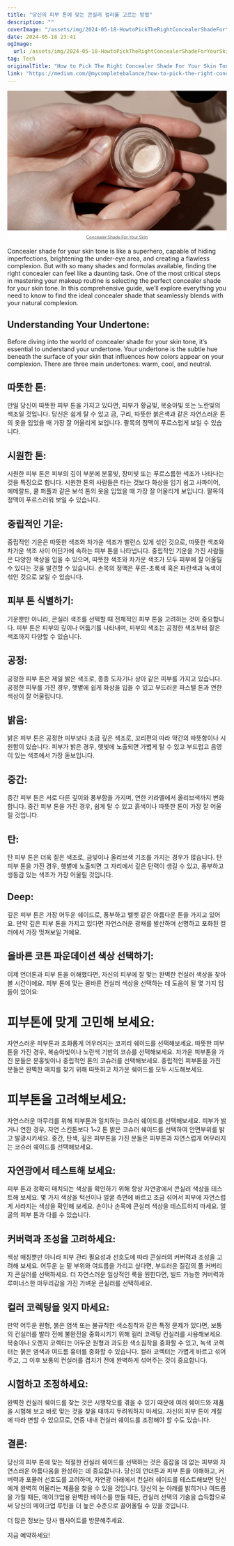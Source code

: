```yaml
---
title: "당신의 피부 톤에 맞는 콘실러 컬러를 고르는 방법"
description: ""
coverImage: "/assets/img/2024-05-18-HowtoPickTheRightConcealerShadeForYourSkinTone_0.png"
date: 2024-05-18 23:41
ogImage: 
  url: /assets/img/2024-05-18-HowtoPickTheRightConcealerShadeForYourSkinTone_0.png
tag: Tech
originalTitle: "How to Pick The Right Concealer Shade For Your Skin Tone"
link: "https://medium.com/@mycompletebalance/how-to-pick-the-right-concealer-shade-for-your-skin-tone-c1d0287cc3cd"
---
```




![Concealer Shade Guide](/assets/img/2024-05-18-HowtoPickTheRightConcealerShadeForYourSkinTone_0.png)

Concealer shade for your skin tone is like a superhero, capable of hiding imperfections, brightening the under-eye area, and creating a flawless complexion. But with so many shades and formulas available, finding the right concealer can feel like a daunting task. One of the most critical steps in mastering your makeup routine is selecting the perfect concealer shade for your skin tone. In this comprehensive guide, we’ll explore everything you need to know to find the ideal concealer shade that seamlessly blends with your natural complexion.

## Understanding Your Undertone:

Before diving into the world of concealer shade for your skin tone, it’s essential to understand your undertone. Your undertone is the subtle hue beneath the surface of your skin that influences how colors appear on your complexion. There are three main undertones: warm, cool, and neutral.


<div class="content-ad"></div>

## 따뜻한 톤:

만일 당신이 따뜻한 피부 톤을 가지고 있다면, 피부가 황금빛, 복숭아빛 또는 노란빛의 색조일 것입니다. 당신은 쉽게 탈 수 있고 금, 구리, 따뜻한 붉은색과 같은 자연스러운 톤의 옷을 입었을 때 가장 잘 어울리게 보입니다. 팔목의 정맥이 푸르스럽게 보일 수 있습니다.

## 시원한 톤:

시원한 피부 톤은 피부의 깊이 부분에 분홍빛, 장미빛 또는 푸르스름한 색조가 나타나는 것을 특징으로 합니다. 시원한 톤의 사람들은 타는 것보다 화상을 입기 쉽고 사파이어, 에메랄드, 쿨 퍼플과 같은 보석 톤의 옷을 입었을 때 가장 잘 어울리게 보입니다. 팔목의 정맥이 푸르스러워 보일 수 있습니다.

<div class="content-ad"></div>

## 중립적인 기운:

중립적인 기운은 따뜻한 색조와 차가운 색조가 밸런스 있게 섞인 것으로, 따뜻한 색조와 차가운 색조 사이 어딘가에 속하는 피부 톤을 나타냅니다. 중립적인 기운을 가진 사람들은 다양한 색상을 입을 수 있으며, 따뜻한 색조와 차가운 색조가 모두 피부에 잘 어울릴 수 있다는 것을 발견할 수 있습니다. 손목의 정맥은 푸른-초록색 혹은 파란색과 녹색이 섞인 것으로 보일 수 있습니다.

## 피부 톤 식별하기:

기운뿐만 아니라, 콘실러 색조를 선택할 때 전체적인 피부 톤을 고려하는 것이 중요합니다. 피부 톤은 피부의 깊이나 어둡기를 나타내며, 피부의 색조는 공정한 색조부터 짙은 색조까지 다양할 수 있습니다.

<div class="content-ad"></div>

## 공정:
공정한 피부 톤은 제일 밝은 색조로, 종종 도자기나 상아 같은 피부를 가지고 있습니다. 공정한 피부를 가진 경우, 햇볕에 쉽게 화상을 입을 수 있고 부드러운 파스텔 톤과 연한 색상이 잘 어울립니다.

## 밝음:
밝은 피부 톤은 공정한 피부보다 조금 깊은 색조로, 꼬리편의 따라 약간의 따뜻함이나 시원함이 있습니다. 피부가 밝은 경우, 햇빛에 노출되면 가볍게 탈 수 있고 부드럽고 음영이 있는 색조에서 가장 돋보입니다.

<div class="content-ad"></div>

## 중간:

중간 피부 톤은 서로 다른 깊이와 풍부함을 가지며, 연한 캬라멜에서 올리브색까지 변화합니다. 중간 피부 톤을 가진 경우, 쉽게 탈 수 있고 흙색이나 따뜻한 톤이 가장 잘 어울릴 것입니다.

## 탄:

탄 피부 톤은 더욱 짙은 색조로, 금빛이나 올리브색 기조를 가지는 경우가 많습니다. 탄 피부 톤을 가진 경우, 햇볕에 노출되면 그 자리에서 깊은 탄력이 생길 수 있고, 풍부하고 생동감 있는 색조가 가장 어울릴 것입니다.

<div class="content-ad"></div>

## Deep:

깊은 피부 톤은 가장 어두운 쉐이드로, 풍부하고 벨벳 같은 아름다운 톤을 가지고 있어요. 만약 깊은 피부 톤을 가지고 있다면 자연스러운 광채를 발산하며 선명하고 포화된 컬러에서 가장 멋져보일 거예요.

## 올바른 코튼 파운데이션 색상 선택하기:

이제 언더톤과 피부 톤을 이해했다면, 자신의 피부에 잘 맞는 완벽한 컨실러 색상을 찾아볼 시간이에요. 피부 톤에 맞는 올바른 컨실러 색상을 선택하는 데 도움이 될 몇 가지 팁들이 있어요:

<div class="content-ad"></div>

# 피부톤에 맞게 고민해 보세요:

자연스러운 피부톤과 조화롭게 어우러지는 코끼리 쉐이드를 선택해보세요. 따뜻한 피부톤을 가진 경우, 복숭아빛이나 노란색 기반의 코슈를 선택해보세요. 차가운 피부톤을 가진 분들은 분홍빛이나 중립적인 톤의 코슈러를 선택해보세요. 중립적인 피부톤을 가진 분들은 완벽한 매치를 찾기 위해 따뜻하고 차가운 쉐이드를 모두 시도해보세요.

# 피부톤을 고려해보세요:

자연스러운 마무리를 위해 피부톤과 일치하는 코슈러 쉐이드를 선택해보세요. 피부가 밝거나 연한 경우, 자연 스킨톤보다 1~2 톤 밝은 코슈러 쉐이드를 선택하여 안면부위를 밝고 발광시키세요. 중간, 탄색, 깊은 피부톤을 가진 분들은 피부톤과 자연스럽게 어우러지는 코슈러 쉐이드를 선택해보세요.

<div class="content-ad"></div>

## 자연광에서 테스트해 보세요:

피부 톤과 정확히 매치되는 색상을 확인하기 위해 항상 자연광에서 콘실러 색상을 테스트해 보세요. 몇 가지 색상을 턱선이나 얼굴 측면에 바르고 조금 섞어서 피부에 자연스럽게 사라지는 색상을 확인해 보세요. 손이나 손목에 콘실러 색상을 테스트하지 마세요. 얼굴의 피부 톤과 다를 수 있습니다.

## 커버력과 조성을 고려하세요:

색상 매칭뿐만 아니라 피부 관리 필요성과 선호도에 따라 콘실러의 커버력과 조성을 고려해 보세요. 어두운 눈 밑 부위와 여드름을 가리고 싶다면, 부드러운 질감의 풀 커버리지 콘실러를 선택하세요. 더 자연스러운 일상적인 룩을 원한다면, 빌드 가능한 커버력과 루미너스한 마무리감을 가진 가벼운 콘실러를 선택하세요.

<div class="content-ad"></div>

## 컬러 코렉팅을 잊지 마세요:

만약 어두운 원형, 붉은 염색 또는 불규칙한 색소침착과 같은 특정 문제가 있다면, 보통의 컨실러를 발라 전에 불완전을 중화시키기 위해 컬러 코렉팅 컨실러를 사용해보세요. 복숭아나 오렌지 코렉터는 어두운 원형과 과도한 색소침착을 중화할 수 있고, 녹색 코렉터는 붉은 염색과 여드름 흉터를 중화할 수 있습니다. 컬러 코렉터는 가볍게 바르고 섞어주고, 그 이후 보통의 컨실러를 겹치기 전에 완벽하게 섞어주는 것이 중요합니다.

## 시험하고 조정하세요:

완벽한 컨실러 쉐이드를 찾는 것은 시행착오를 겪을 수 있기 때문에 여러 쉐이드와 제품을 시험해 보고 바로 맞는 것을 찾을 때까지 두려워하지 마세요. 자신의 피부 톤이 계절에 따라 변할 수 있으므로, 연중 내내 컨실러 쉐이드를 조정해야 할 수도 있습니다.

<div class="content-ad"></div>

## 결론:

당신의 피부 톤에 맞는 적절한 컨실러 쉐이드를 선택하는 것은 흠잡을 데 없는 피부와 자연스러운 아름다움을 완성하는 데 중요합니다. 당신의 언더톤과 피부 톤을 이해하고, 커버력과 포뮬러 선호도를 고려하며, 자연광 아래에서 컨실러 쉐이드를 테스트해보면 당신에게 완벽히 어울리는 제품을 찾을 수 있을 것입니다. 당신의 눈 아래를 밝히거나 여드름을 가릴 때든, 메이크업용 완벽한 베이스를 만들 때든, 컨실러 선택의 기술을 습득함으로써 당신의 메이크업 루틴을 더 높은 수준으로 끌어올릴 수 있을 것입니다.

더 많은 정보는 당사 웹사이트를 방문해주세요.

지금 예약하세요!